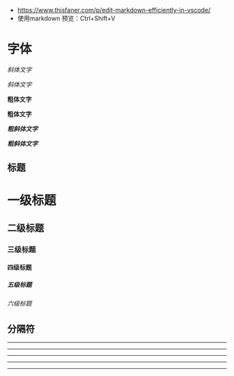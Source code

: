 

- https://www.thisfaner.com/p/edit-markdown-efficiently-in-vscode/
- 使用markdown 预览：Ctrl+Shift+V
# 字体
*斜体文字*

_斜体文字_

**粗体文字**

__粗体文字__

***粗斜体文字***

___粗斜体文字___
## 标题

# 一级标题

## 二级标题

### 三级标题

#### 四级标题

##### 五级标题

###### 六级标题
## 分隔符
***
* * *
******
- - -
------